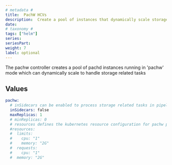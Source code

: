 ```yaml
---
# metadata # 
title:  PachW HCVs
description:  Create a pool of instances that dynamically scale storage task handling. 
date: 
# taxonomy #
tags: ["helm"]
series:
seriesPart:
weight: 7
label: optional
--- 
```


The pachw controller creates a pool of pachd instances running in 'pachw' mode which can dynamically scale to handle storage related tasks

## Values 


```s
pachw:
  # inSidecars can be enabled to process storage related tasks in pipeline storage sidecars like version 2.4 or less.
  inSidecars: false
  maxReplicas: 1
  # minReplicas: 0
  # resources defines the kubernetes resource configuration for pachw pods. If not defined, the resource configuration from pachd will be reused. We recommend defining resources when running pachw with a high value of maxReplicas.
  #resources:
  #  limits:
  #    cpu: "1"
  #    memory: "2G"
  #  requests:
  #    cpu: "1"
  #  memory: "2G"
  ```